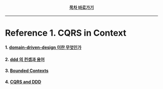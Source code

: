 <div align="center">

#### [목차 바로가기](https://github.com/dhslrl321/cqrs-journey-korean-ver/blob/master/Table%20of%20Contents.mdwn)

</div>

---

# Reference 1. CQRS in Context

#### 1. [domain-driven-design 이란 무엇인가](https://github.com/dhslrl321/cqrs-journey-korean-ver/blob/master/part02-references/reference01/01.%20domain-driven-design%20이란%20무엇인가.mdwn)

#### 2. [ddd 의 컨셉과 용어](https://github.com/dhslrl321/cqrs-journey-korean-ver/blob/master/part02-references/reference01/02.%20ddd%20의%20컨셉과%20용어%20.mdwn)

#### 3. [Bounded Contexts](https://github.com/dhslrl321/cqrs-journey-korean-ver/blob/master/part02-references/reference01/03.%20Bounded%20Contexts.mdwn)

#### 4. [CQRS and DDD](https://github.com/dhslrl321/cqrs-journey-korean-ver/blob/master/part02-references/reference01/04.%20CQRS%20and%20DDD.mdwn)
